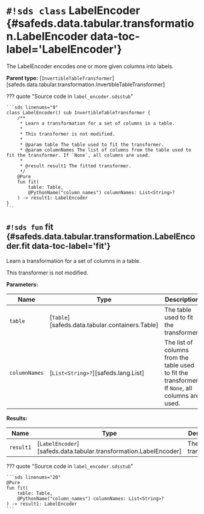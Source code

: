 # `#!sds class` LabelEncoder {#safeds.data.tabular.transformation.LabelEncoder data-toc-label='LabelEncoder'}

The LabelEncoder encodes one or more given columns into labels.

**Parent type:** [`InvertibleTableTransformer`][safeds.data.tabular.transformation.InvertibleTableTransformer]

??? quote "Source code in `label_encoder.sdsstub`"

    ```sds linenums="9"
    class LabelEncoder() sub InvertibleTableTransformer {
        /**
         * Learn a transformation for a set of columns in a table.
         *
         * This transformer is not modified.
         *
         * @param table The table used to fit the transformer.
         * @param columnNames The list of columns from the table used to fit the transformer. If `None`, all columns are used.
         *
         * @result result1 The fitted transformer.
         */
        @Pure
        fun fit(
            table: Table,
            @PythonName("column_names") columnNames: List<String>?
        ) -> result1: LabelEncoder
    }
    ```

## `#!sds fun` fit {#safeds.data.tabular.transformation.LabelEncoder.fit data-toc-label='fit'}

Learn a transformation for a set of columns in a table.

This transformer is not modified.

**Parameters:**

| Name | Type | Description | Default |
|------|------|-------------|---------|
| `table` | [`Table`][safeds.data.tabular.containers.Table] | The table used to fit the transformer. | - |
| `columnNames` | [`List<String>?`][safeds.lang.List] | The list of columns from the table used to fit the transformer. If `None`, all columns are used. | - |

**Results:**

| Name | Type | Description |
|------|------|-------------|
| `result1` | [`LabelEncoder`][safeds.data.tabular.transformation.LabelEncoder] | The fitted transformer. |

??? quote "Source code in `label_encoder.sdsstub`"

    ```sds linenums="20"
    @Pure
    fun fit(
        table: Table,
        @PythonName("column_names") columnNames: List<String>?
    ) -> result1: LabelEncoder
    ```
